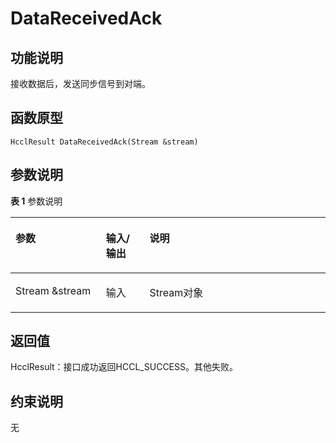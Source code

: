 # DataReceivedAck<a name="ZH-CN_TOPIC_0000002031186565"></a>

## 功能说明<a name="zh-cn_topic_0000001929459294_section7337mcpsimp"></a>

接收数据后，发送同步信号到对端。

## 函数原型<a name="zh-cn_topic_0000001929459294_section7334mcpsimp"></a>

```
HcclResult DataReceivedAck(Stream &stream)
```

## 参数说明<a name="zh-cn_topic_0000001929459294_section7340mcpsimp"></a>

**表 1**  参数说明

<a name="zh-cn_topic_0000001929459294_table7342mcpsimp"></a>
<table><thead align="left"><tr id="zh-cn_topic_0000001929459294_row7349mcpsimp"><th class="cellrowborder" valign="top" width="28.71%" id="mcps1.2.4.1.1"><p id="zh-cn_topic_0000001929459294_p7351mcpsimp"><a name="zh-cn_topic_0000001929459294_p7351mcpsimp"></a><a name="zh-cn_topic_0000001929459294_p7351mcpsimp"></a>参数</p>
</th>
<th class="cellrowborder" valign="top" width="13.86%" id="mcps1.2.4.1.2"><p id="zh-cn_topic_0000001929459294_p7353mcpsimp"><a name="zh-cn_topic_0000001929459294_p7353mcpsimp"></a><a name="zh-cn_topic_0000001929459294_p7353mcpsimp"></a>输入/输出</p>
</th>
<th class="cellrowborder" valign="top" width="57.43000000000001%" id="mcps1.2.4.1.3"><p id="zh-cn_topic_0000001929459294_p7355mcpsimp"><a name="zh-cn_topic_0000001929459294_p7355mcpsimp"></a><a name="zh-cn_topic_0000001929459294_p7355mcpsimp"></a>说明</p>
</th>
</tr>
</thead>
<tbody><tr id="zh-cn_topic_0000001929459294_row7357mcpsimp"><td class="cellrowborder" valign="top" width="28.71%" headers="mcps1.2.4.1.1 "><p id="zh-cn_topic_0000001929459294_p7359mcpsimp"><a name="zh-cn_topic_0000001929459294_p7359mcpsimp"></a><a name="zh-cn_topic_0000001929459294_p7359mcpsimp"></a>Stream &amp;stream</p>
</td>
<td class="cellrowborder" valign="top" width="13.86%" headers="mcps1.2.4.1.2 "><p id="zh-cn_topic_0000001929459294_p7361mcpsimp"><a name="zh-cn_topic_0000001929459294_p7361mcpsimp"></a><a name="zh-cn_topic_0000001929459294_p7361mcpsimp"></a>输入</p>
</td>
<td class="cellrowborder" valign="top" width="57.43000000000001%" headers="mcps1.2.4.1.3 "><p id="zh-cn_topic_0000001929459294_p7363mcpsimp"><a name="zh-cn_topic_0000001929459294_p7363mcpsimp"></a><a name="zh-cn_topic_0000001929459294_p7363mcpsimp"></a>Stream对象</p>
</td>
</tr>
</tbody>
</table>

## 返回值<a name="zh-cn_topic_0000001929459294_section7364mcpsimp"></a>

HcclResult：接口成功返回HCCL\_SUCCESS。其他失败。

## 约束说明<a name="zh-cn_topic_0000001929459294_section7367mcpsimp"></a>

无

